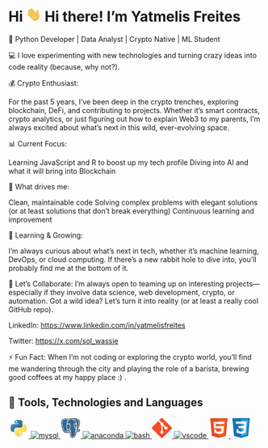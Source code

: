 # Hi <img src="https://raw.githubusercontent.com/ABSphreak/ABSphreak/master/gifs/Hi.gif" width="30px"> Hi there! I’m Yatmelis Freites

🚀 Python Developer | Data Analyst | Crypto Native | ML Student

💻  I love experimenting with new technologies and turning crazy ideas into code reality (because, why not?).

💰 Crypto Enthusiast:

For the past 5 years, I’ve been deep in the crypto trenches, exploring blockchain, DeFi, and contributing to projects. Whether it’s smart contracts, crypto analytics, or just figuring out how to explain Web3 to my parents, I’m always excited about what’s next in this wild, ever-evolving space.

📊 Current Focus:

Learning JavaScript and R to boost up my tech profile
Diving into AI and what it will bring into Blockchain


🎯 What drives me:

Clean, maintainable code
Solving complex problems with elegant solutions (or at least solutions that don’t break everything)
Continuous learning and improvement

🌱 Learning & Growing:

I’m always curious about what’s next in tech, whether it’s machine learning, DevOps, or cloud computing. If there’s a new rabbit hole to dive into, you’ll probably find me at the bottom of it.

🤝 Let’s Collaborate:
I’m always open to teaming up on interesting projects—especially if they involve data science, web development, crypto, or automation. Got a wild idea? Let’s turn it into reality (or at least a really cool GitHub repo).

LinkedIn: https://www.linkedin.com/in/yatmelisfreites

Twitter: https://x.com/sol_wassie


⚡ Fun Fact:
When I’m not coding or exploring the crypto world, you’ll find me wandering through the city and playing the role of a barista, brewing good coffees at my happy place :) .

## 🔮 Tools, Technologies and Languages

<p align="left"> <a href="https://www.python.org" target="_blank"> <img src="https://raw.githubusercontent.com/devicons/devicon/master/icons/python/python-original.svg" alt="python" width="40" height="40"/> </a>
<a href="https://www.mysql.com/" target="_blank"> <img src="https://upload.wikimedia.org/wikipedia/labs/8/8e/Mysql_logo.png" alt="mysql" width="60" height="40"/> </a> 
<a href="https://www.postgresql.org" target="_blank"> <img src="https://raw.githubusercontent.com/devicons/devicon/master/icons/postgresql/postgresql-original.svg" alt="postgresql" width="40" height="40"/> </a> 
<a href="https://www.anaconda.com" target="_blank"> <img src="https://raw.githubusercontent.com/simple-icons/simple-icons/develop/icons/anaconda.svg" alt="anaconda" width="40" height="40"/> </a> 
<a href="https://www.gnu.org/software/bash/" target="_blank"> <img src="https://raw.githubusercontent.com/simple-icons/simple-icons/develop/icons/gnubash.svg" alt="bash" width="40" height="40"/> 
<a href="https://git-scm.com" target="_blank"> <img src="https://raw.githubusercontent.com/devicons/devicon/master/icons/git/git-original.svg" alt="git" width="40" height="40"/> </a> 
<a href="https://code.visualstudio.com/" target="_blank"> <img src="https://upload.wikimedia.org/wikipedia/commons/thumb/9/9a/Visual_Studio_Code_1.35_icon.svg/1200px-Visual_Studio_Code_1.35_icon.svg.png" alt="vscode" width="40" height="40"/> </a> 
<a href="https://html.spec.whatwg.org" target="_blank"> <img src="https://raw.githubusercontent.com/devicons/devicon/master/icons/html5/html5-original.svg" alt="html5" width="40" height="40"/> </a> 
<a href="https://www.w3.org/Style/CSS/" target="_blank"> <img src="https://raw.githubusercontent.com/devicons/devicon/master/icons/css3/css3-original.svg" alt="css3" width="40" height="40"/> </a> 

